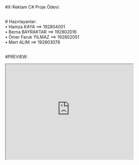 #X-Reklam C# Proje Ödevi:

<br># Hazırlayanlar:
<br>• Hamza KAYA ==> 192804001
<br>• Berna BAYRAKTAR ==> 192802016
<br>• Ömer Faruk YILMAZ ==> 192802051
<br>• Mert ALIM ==> 192803078

<br>#PREVIEW:
<iframe width="420" height="315"
src="https://www.youtube.com/embed/tgbNymZ7vqY">
</iframe>